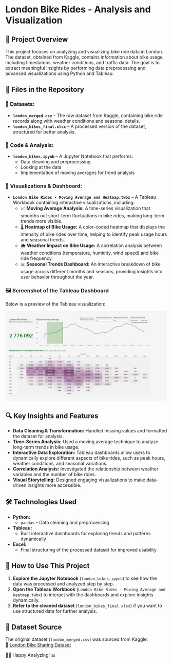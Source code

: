 # London Bike Rides - Analysis and Visualization  

## 📌 Project Overview  
This project focuses on analyzing and visualizing bike ride data in London. The dataset, obtained from Kaggle, contains information about bike usage, including timestamps, weather conditions, and traffic data. The goal is to extract meaningful insights by performing data preprocessing and advanced visualizations using Python and Tableau.  

## 📂 Files in the Repository  
### 🔹 Datasets:  
- **`london_merged.csv`** – The raw dataset from Kaggle, containing bike ride records along with weather conditions and seasonal details.  
- **`london_bikes_final.xlsx`** – A processed version of the dataset, structured for better analysis.  

### 🔹 Code & Analysis:  
- **`london_bikes.ipynb`** – A Jupyter Notebook that performs:  
  - Data cleaning and preprocessing
  - Looking at the data
  - Implementation of moving averages for trend analysis  

### 🔹 Visualizations & Dashboard:  
- **`London Bike Rides - Moving Average and Heatmap.twbx`** – A Tableau Workbook containing interactive visualizations, including:  
  - 📈 **Moving Average Analysis:** A time-series visualization that smooths out short-term fluctuations in bike rides, making long-term trends more visible.  
  - 🌡️ **Heatmap of Bike Usage:** A color-coded heatmap that displays the intensity of bike rides over time, helping to identify peak usage hours and seasonal trends.  
  - 🌦️ **Weather Impact on Bike Usage:** A correlation analysis between weather conditions (temperature, humidity, wind speed) and bike ride frequency.  
  - 📊 **Seasonal Trends Dashboard:** An interactive breakdown of bike usage across different months and seasons, providing insights into user behavior throughout the year.

### 🖼️ Screenshot of the Tableau Dashboard  
Below is a preview of the Tableau visualization:  

![Tableau Dashboard Preview](tableau-dashbord-screenshot.png)  

## 🔍 Key Insights and Features  
- **Data Cleaning & Transformation:** Handled missing values and formatted the dataset for analysis.  
- **Time-Series Analysis:** Used a moving average technique to analyze long-term trends in bike usage.  
- **Interactive Data Exploration:** Tableau dashboards allow users to dynamically explore different aspects of bike rides, such as peak hours, weather conditions, and seasonal variations.  
- **Correlation Analysis:** Investigated the relationship between weather variables and the number of bike rides.  
- **Visual Storytelling:** Designed engaging visualizations to make data-driven insights more accessible.  

## 🛠️ Technologies Used  
- **Python:**  
  - `pandas` – Data cleaning and preprocessing  
- **Tableau:**  
  - Built interactive dashboards for exploring trends and patterns dynamically  
- **Excel:**  
  - Final structuring of the processed dataset for improved usability  

## 📝 How to Use This Project  
1. **Explore the Jupyter Notebook** (`london_bikes.ipynb`) to see how the data was processed and analyzed step by step.  
2. **Open the Tableau Workbook** (`London Bike Rides - Moving Average and Heatmap.twbx`) to interact with the dashboards and explore insights dynamically.  
3. **Refer to the cleaned dataset** (`london_bikes_final.xlsx`) if you want to use structured data for further analysis.  

## 📌 Dataset Source  
The original dataset (`london_merged.csv`) was sourced from Kaggle:  
🔗 [London Bike Sharing Dataset](https://www.kaggle.com/datasets/hmavrodiev/london-bike-sharing-dataset)   


🚴‍♂️ Happy Analyzing! 📊  
